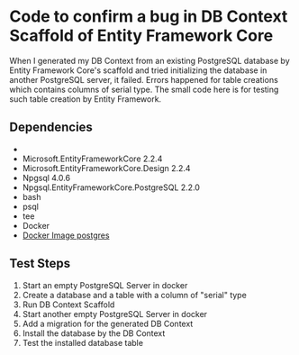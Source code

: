 # Code to confirm a bug in DB Context Scaffold of Entity Framework Core

When I generated my DB Context from an existing PostgreSQL database by Entity Framework Core's scaffold and tried initializing the database in another PostgreSQL server, it failed. Errors happened for table creations which contains columns of serial type. The small code here is for testing such table creation by Entity Framework.

## Dependencies
* 
* Microsoft.EntityFrameworkCore 2.2.4
* Microsoft.EntityFrameworkCore.Design 2.2.4
* Npgsql 4.0.6
* Npgsql.EntityFrameworkCore.PostgreSQL 2.2.0
* bash
* psql
* tee
* Docker
* [Docker Image postgres](https://hub.docker.com/_/postgres)

## Test Steps
1. Start an empty PostgreSQL Server in docker
1. Create a database and a table with a column of "serial" type
1. Run DB Context Scaffold
1. Start another empty PostgreSQL Server in docker
1. Add a migration for the generated DB Context
1. Install the database by the DB Context
1. Test the installed database table
